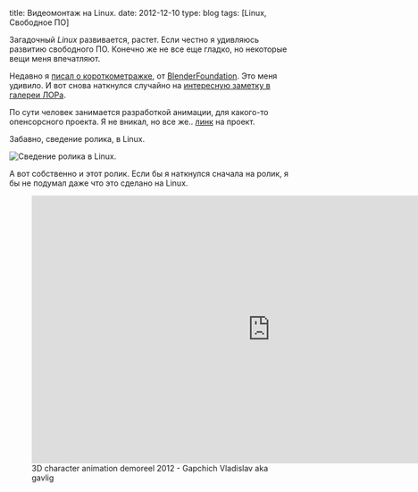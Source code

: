 title: Видеомонтаж на Linux.
date: 2012-12-10
type: blog
tags: [Linux, Свободное ПО]

Загадочный *Linux* развивается, растет. Если честно я удивляюсь развитию свободного ПО. Конечно же не все еще гладко, но некоторые вещи меня впечатляют. 

Недавно я [писал о короткометражке](/blog/free-soft-make-movie/), от [BlenderFoundation](http://www.blender.org/blenderorg/blender-foundation/). Это меня удивило. И вот снова наткнулся случайно на [интересную заметку в галереи ЛОРа](http://www.linux.org.ru/gallery/screenshots/8528151).

По сути человек занимается разработкой анимации, для какого-то опенсорсного проекта. Я не вникал, но все же.. [линк](http://www.unvanquished.net/) на проект.

Забавно, сведение ролика, в Linux.

![Сведение ролика в Linux.](/static/files/8528151.png)

А вот собственно и этот ролик. Если бы я наткнулся сначала на ролик, я бы не подумал даже что это сделано на Linux. 

<figure>
    <div class="if"><iframe width="853" height="480" src="http://www.youtube.com/embed/k-J0W8t2rfI" frameborder="0" allowfullscreen></iframe></div>
    <figcaption>3D character animation demoreel 2012 - Gapchich Vladislav aka gavlig</figcaption>
</figure>